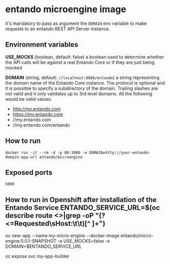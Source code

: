 # entando microengine image

it's mandatory to pass as argument the `DOMAIN` env variable  to make requests to an entando REST API Server instance.

## Environment variables

__USE_MOCKS__ (boolean, default: false)
a boolean used to determine whether the API calls will be against a real Entando Core or if they are just being mocked

__DOMAIN__ (string, default: `//localhost:8080/entando`)
a string representing the domain name of the Entando Core instance. The protocol is optional and it is possible to specify a subdirectory of the domain. Trailing slashes are not valid and it only vaildates up to 3rd level domains.
All the following would be valid values:

* http://my.entando.com
* https://my.entando.com
* //my.entando.com
* //my.entando.com/entando

## How to run

`docker run -it --rm -d -p 80:3000 -e DOMAIN=http://your-entando-domain-app-url entando/microengine`

## Exposed ports

`5000`

## How to run in Openshift after installation of the Entando Service ENTANDO_SERVICE_URL=$(oc describe route <<name of your entando service>>|grep -oP "(?<=Requested\sHost:\t\t)[^ ]+")

oc new-app --name my-micro-engine --docker-image entando/micro-engine:5.0.1-SNAPSHOT -e USE_MOCKS=false -e DOMAIN=$ENTANDO_SERVICE_URL

oc expose svc my-app-builder

